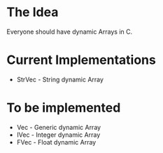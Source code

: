 # The Idea
Everyone should have dynamic Arrays in C.

# Current Implementations
- StrVec - String dynamic Array

# To be implemented
- Vec - Generic dynamic Array
- IVec - Integer dynamic Array
- FVec - Float dynamic Array
